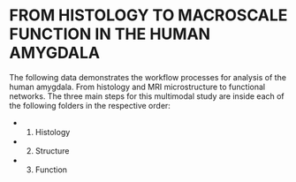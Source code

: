 # FROM HISTOLOGY TO MACROSCALE FUNCTION IN THE HUMAN AMYGDALA 

The following data demonstrates the workflow processes for analysis of the human amygdala. From histology and MRI microstructure to functional networks. The three main steps for this multimodal study are inside each of the following folders in the respective order:

- 1. Histology
- 2. Structure
- 3. Function
